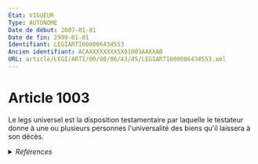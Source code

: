 ```yaml
---
État: VIGUEUR
Type: AUTONOME
Date de début: 2007-01-01
Date de fin: 2999-01-01
Identifiant: LEGIARTI000006434553
Ancien identifiant: ACAXXXXXXXX5X01003AAXXAB
URL: article/LEGI/ARTI/00/00/06/43/45/LEGIARTI000006434553.xml
---
```


<h1>Article 1003</h1>

Le legs universel est la disposition testamentaire par laquelle le testateur
donne à une ou plusieurs personnes l'universalité des biens qu'il laissera à son
décès.


<details>
  <summary><em>Références</em></summary>

  <h2>Articles faisant référence à l'article</h2>
  
  <ul>
    <li>
      <a href="https://legal.tricoteuses.fr//redirection/LEGIARTI000006284843?vers=git&vers=legifrance">LOI n° 2006-728 du 23 juin 2006 portant réforme des successions et des libéralités - article 9 ENTIEREMENT_MODIF</a> MODIFICATION cible
    </li>
  </ul>
  
  <h2>Références faites par l'article</h2>
  
  <ul>
    <li>
      CODIFICATION source Loi 1803-05-03
    </li>
    <li>
      2006-06-23 MODIFICATION source <a href="https://legal.tricoteuses.fr//redirection/LEGIARTI000006284843?vers=git&vers=legifrance">LOI n° 2006-728 du 23 juin 2006 portant réforme des successions et des libéralités - article 9 ENTIEREMENT_MODIF</a>
    </li>
  </ul>
</details>
